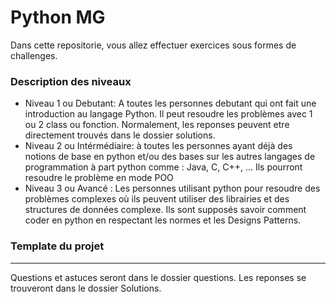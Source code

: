 # Python MG
Dans cette repositorie, vous allez effectuer exercices sous formes de challenges. 
### Description des niveaux

  - Niveau 1 ou Debutant: A toutes les personnes debutant qui ont fait une introduction au langage Python. Il peut resoudre les problèmes avec 1 ou 2 class ou fonction. Normalement, les reponses peuvent etre directement trouvés dans le dossier solutions.
  - Niveau 2 ou Intérmédiaire: à toutes les personnes ayant déjà des notions de base en python et/ou des bases sur les autres langages de programmation à part python comme : Java, C, C++, ... Ils pourront resoudre le problème en mode POO
  - Niveau 3 ou Avancé : Les personnes utilisant python pour resoudre des problèmes complexes où ils peuvent utiliser des librairies et des structures de données complexe. Ils sont supposés savoir comment coder en python en respectant les normes et les Designs Patterns.
 ### Template du projet
----------------------------------------
Questions et astuces seront dans le dossier questions.
Les reponses se trouveront dans le dossier Solutions.